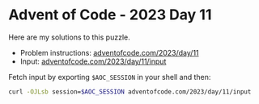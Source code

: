 # Advent of Code - 2023 Day 11
Here are my solutions to this puzzle.

* Problem instructions: [adventofcode.com/2023/day/11](https://adventofcode.com/2023/day/11)
* Input: [adventofcode.com/2023/day/11/input](https://adventofcode.com/2023/day/11/input)

Fetch input by exporting `$AOC_SESSION` in your shell and then:
```bash
curl -OJLsb session=$AOC_SESSION adventofcode.com/2023/day/11/input
```
